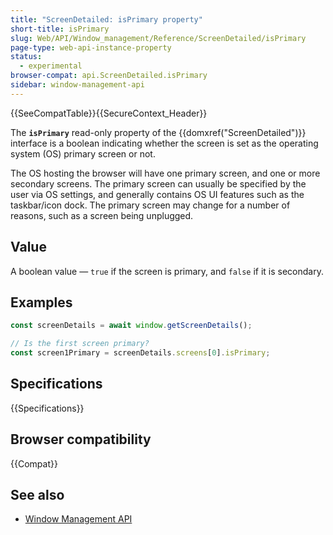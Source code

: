 ```yaml
---
title: "ScreenDetailed: isPrimary property"
short-title: isPrimary
slug: Web/API/Window_management/Reference/ScreenDetailed/isPrimary
page-type: web-api-instance-property
status:
  - experimental
browser-compat: api.ScreenDetailed.isPrimary
sidebar: window-management-api
---
```


{{SeeCompatTable}}{{SecureContext_Header}}

The **`isPrimary`** read-only property of the
{{domxref("ScreenDetailed")}} interface is a boolean indicating whether the screen is set as the operating system (OS) primary screen or not.

The OS hosting the browser will have one primary screen, and one or more secondary screens. The primary screen can usually be specified by the user via OS settings, and generally contains OS UI features such as the taskbar/icon dock. The primary screen may change for a number of reasons, such as a screen being unplugged.

## Value

A boolean value — `true` if the screen is primary, and `false` if it is secondary.

## Examples

```js
const screenDetails = await window.getScreenDetails();

// Is the first screen primary?
const screen1Primary = screenDetails.screens[0].isPrimary;
```

## Specifications

{{Specifications}}

## Browser compatibility

{{Compat}}

## See also

- [Window Management API](/en-US/docs/Web/API/Window_management)
